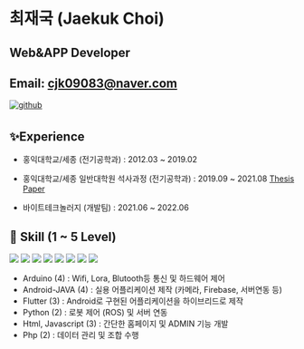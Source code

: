 # 최재국 (Jaekuk Choi)
## Web&APP Developer 
## Email: cjk09083@naver.com

<a href="https://github.com/cjk09083" target="_blank">
<img src=https://img.shields.io/badge/github-%2324292e.svg?&style=for-the-badge&logo=github&logoColor=white alt=github style="margin-bottom: 5px;" />
</a>

## ✨Experience 
- 홍익대학교/세종 (전기공학과) : 2012.03 ~ 2019.02
- 홍익대학교/세종 일반대학원 석사과정 (전기공학과) : 2019.09 ~ 2021.08  <a href="http://www.riss.kr/link?id=T15894033" target="_blank">Thesis</a>
<a href="https://ieeexplore.ieee.org/author/37088569163)" target="_blank">Paper</a>

- 바이트테크놀러지 (개발팀) : 2021.06 ~ 2022.06


## 📝 Skill (1 ~ 5 Level)
<img src="https://img.shields.io/badge/Arduino-00979D?style=flat-square&logo=Arduino&logoColor=white"/></a>
<img src="https://img.shields.io/badge/Android-3DDC84?style=flat-square&logo=Android&logoColor=white"/></a>
<img src="https://img.shields.io/badge/Flutter-02569B?style=flat-square&logo=Flutter&logoColor=white"/></a>
<img src="https://img.shields.io/badge/WebRTC-333333?style=flat-square&logo=WebRTC&logoColor=white"/></a>
<img src="https://img.shields.io/badge/Python-3776AB?style=flat-square&logo=Python&logoColor=white"/></a> 
<img src="https://img.shields.io/badge/HTML-E34F26?style=flat-square&logo=HTML5&logoColor=white"/></a> 
<img src="https://img.shields.io/badge/Javascript-ffb13b?style=flat-square&logo=javascript&logoColor=white"/></a>
<img src="https://img.shields.io/badge/PHP-777BB4?style=flat-square&logo=PHP&logoColor=white"/></a> 


- Arduino (4) : Wifi, Lora, Blutooth등 통신 및 하드웨어 제어
- Android-JAVA (4) : 실용 어플리케이션 제작 (카메라, Firebase, 서버연동 등) 
- Flutter (3) : Android로 구현된 어플리케이션을 하이브리드로 제작 
- Python (2) : 로봇 제어 (ROS) 및 서버 연동
- Html, Javascript (3) : 간단한 홈페이지 및 ADMIN 기능 개발 
- Php (2) : 데이터 관리 및 조합 수행


